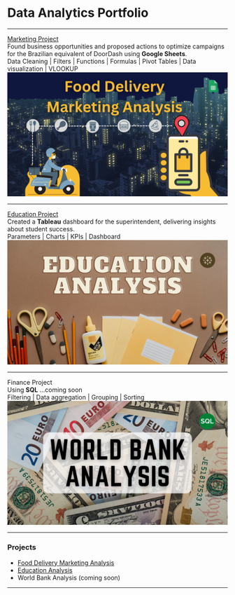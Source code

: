 # Data Analytics Portfolio

---
[Marketing Project](https://www.linkedin.com/pulse/so-whos-dining-delivery-karen-waggoner/) <br>
Found business opportunities and proposed actions to optimize campaigns for the Brazilian equivalent of DoorDash using **Google Sheets**. <br>
Data Cleaning | Filters | Functions | Formulas | Pivot Tables | Data visualization | VLOOKUP <br>
[<img src="images/Food_Delivery.png?raw=true"/>](https://www.linkedin.com/pulse/so-whos-dining-delivery-karen-waggoner/)

---
[Education Project](https://www.linkedin.com/pulse/most-powerful-weapon-karen-waggoner) <br>
Created a **Tableau** dashboard for the superintendent, delivering insights about student success. <br>
Parameters | Charts | KPIs | Dashboard <br>
[<img src="images/Education_Analysis.png?raw=true"/>](https://www.linkedin.com/pulse/most-powerful-weapon-karen-waggoner)

---
Finance Project <br>
Using **SQL** ...coming soon <br>
Filtering | Data aggregation | Grouping | Sorting <br>
<img src="images/Bank_Analysis.png?raw=true"/>

---

### Projects

- [Food Delivery Marketing Analysis](https://www.linkedin.com/pulse/so-whos-dining-delivery-karen-waggoner/)
- [Education Analysis](https://www.linkedin.com/pulse/most-powerful-weapon-karen-waggoner)
- World Bank Analysis (coming soon)


---




